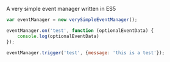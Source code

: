 A very simple event manager written in ES5

```js
var eventManager = new verySimpleEventManager();

eventManager.on('test', function (optionalEventData) {
    console.log(optionalEventData)
});

eventManager.trigger('test', {message: 'this is a test'});
